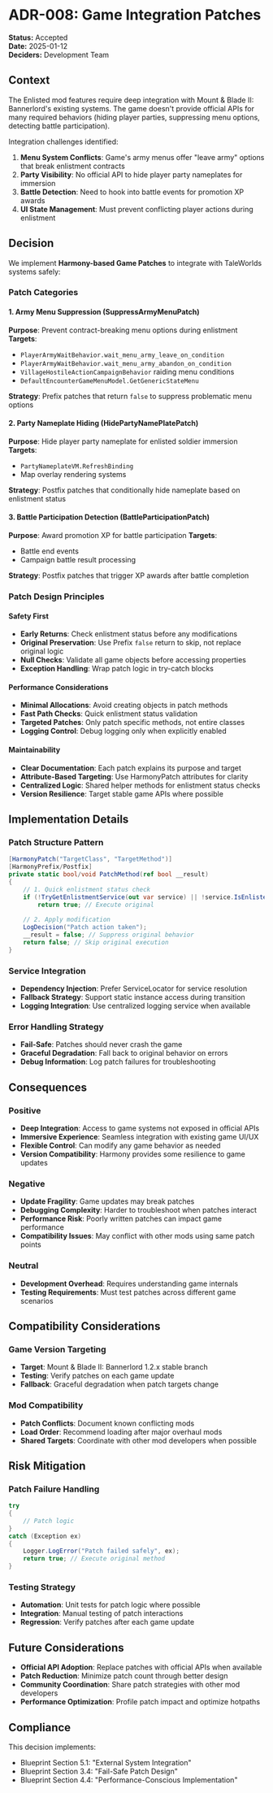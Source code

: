 # ADR-008: Game Integration Patches

**Status:** Accepted  
**Date:** 2025-01-12  
**Deciders:** Development Team

## Context

The Enlisted mod features require deep integration with Mount & Blade II: Bannerlord's existing systems. The game doesn't provide official APIs for many required behaviors (hiding player parties, suppressing menu options, detecting battle participation).

Integration challenges identified:
1. **Menu System Conflicts**: Game's army menus offer "leave army" options that break enlistment contracts
2. **Party Visibility**: No official API to hide player party nameplates for immersion
3. **Battle Detection**: Need to hook into battle events for promotion XP awards
4. **UI State Management**: Must prevent conflicting player actions during enlistment

## Decision

We implement **Harmony-based Game Patches** to integrate with TaleWorlds systems safely:

### Patch Categories

#### 1. Army Menu Suppression (SuppressArmyMenuPatch)
**Purpose**: Prevent contract-breaking menu options during enlistment
**Targets**:
- `PlayerArmyWaitBehavior.wait_menu_army_leave_on_condition`
- `PlayerArmyWaitBehavior.wait_menu_army_abandon_on_condition`
- `VillageHostileActionCampaignBehavior` raiding menu conditions
- `DefaultEncounterGameMenuModel.GetGenericStateMenu`

**Strategy**: Prefix patches that return `false` to suppress problematic menu options

#### 2. Party Nameplate Hiding (HidePartyNamePlatePatch)
**Purpose**: Hide player party nameplate for enlisted soldier immersion
**Targets**:
- `PartyNameplateVM.RefreshBinding` 
- Map overlay rendering systems

**Strategy**: Postfix patches that conditionally hide nameplate based on enlistment status

#### 3. Battle Participation Detection (BattleParticipationPatch)
**Purpose**: Award promotion XP for battle participation
**Targets**:
- Battle end events
- Campaign battle result processing

**Strategy**: Postfix patches that trigger XP awards after battle completion

### Patch Design Principles

#### Safety First
- **Early Returns**: Check enlistment status before any modifications
- **Original Preservation**: Use Prefix `false` return to skip, not replace original logic
- **Null Checks**: Validate all game objects before accessing properties
- **Exception Handling**: Wrap patch logic in try-catch blocks

#### Performance Considerations
- **Minimal Allocations**: Avoid creating objects in patch methods
- **Fast Path Checks**: Quick enlistment status validation
- **Targeted Patches**: Only patch specific methods, not entire classes
- **Logging Control**: Debug logging only when explicitly enabled

#### Maintainability
- **Clear Documentation**: Each patch explains its purpose and target
- **Attribute-Based Targeting**: Use HarmonyPatch attributes for clarity
- **Centralized Logic**: Shared helper methods for enlistment status checks
- **Version Resilience**: Target stable game APIs where possible

## Implementation Details

### Patch Structure Pattern
```csharp
[HarmonyPatch("TargetClass", "TargetMethod")]
[HarmonyPrefix/Postfix]
private static bool/void PatchMethod(ref bool __result)
{
    // 1. Quick enlistment status check
    if (!TryGetEnlistmentService(out var service) || !service.IsEnlisted)
        return true; // Execute original
    
    // 2. Apply modification
    LogDecision("Patch action taken");
    __result = false; // Suppress original behavior
    return false; // Skip original execution
}
```

### Service Integration
- **Dependency Injection**: Prefer ServiceLocator for service resolution
- **Fallback Strategy**: Support static instance access during transition
- **Logging Integration**: Use centralized logging service when available

### Error Handling Strategy
- **Fail-Safe**: Patches should never crash the game
- **Graceful Degradation**: Fall back to original behavior on errors
- **Debug Information**: Log patch failures for troubleshooting

## Consequences

### Positive
- **Deep Integration**: Access to game systems not exposed in official APIs
- **Immersive Experience**: Seamless integration with existing game UI/UX
- **Flexible Control**: Can modify any game behavior as needed
- **Version Compatibility**: Harmony provides some resilience to game updates

### Negative
- **Update Fragility**: Game updates may break patches
- **Debugging Complexity**: Harder to troubleshoot when patches interact
- **Performance Risk**: Poorly written patches can impact game performance
- **Compatibility Issues**: May conflict with other mods using same patch points

### Neutral
- **Development Overhead**: Requires understanding game internals
- **Testing Requirements**: Must test patches across different game scenarios

## Compatibility Considerations

### Game Version Targeting
- **Target**: Mount & Blade II: Bannerlord 1.2.x stable branch
- **Testing**: Verify patches on each game update
- **Fallback**: Graceful degradation when patch targets change

### Mod Compatibility
- **Patch Conflicts**: Document known conflicting mods
- **Load Order**: Recommend loading after major overhaul mods
- **Shared Targets**: Coordinate with other mod developers when possible

## Risk Mitigation

### Patch Failure Handling
```csharp
try
{
    // Patch logic
}
catch (Exception ex)
{
    Logger.LogError("Patch failed safely", ex);
    return true; // Execute original method
}
```

### Testing Strategy
- **Automation**: Unit tests for patch logic where possible
- **Integration**: Manual testing of patch interactions
- **Regression**: Verify patches after each game update

## Future Considerations

- **Official API Adoption**: Replace patches with official APIs when available
- **Patch Reduction**: Minimize patch count through better design
- **Community Coordination**: Share patch strategies with other mod developers
- **Performance Optimization**: Profile patch impact and optimize hotpaths

## Compliance

This decision implements:
- Blueprint Section 5.1: "External System Integration"
- Blueprint Section 3.4: "Fail-Safe Patch Design"
- Blueprint Section 4.4: "Performance-Conscious Implementation"
